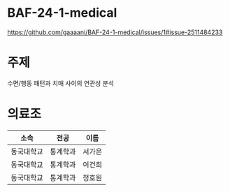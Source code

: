 # BAF-24-1-medical
https://github.com/gaaaani/BAF-24-1-medical/issues/1#issue-2511484233
# 주제
수면/행동 패턴과 치매 사이의 연관성 분석
# 의료조
|소속|전공|이름|
|------|---|---|
|동국대학교|통계학과|서가은|
|동국대학교|통계학과|이건희|
|동국대학교|통계학과|정호원|
